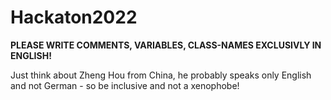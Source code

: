 # Hackaton2022
**PLEASE WRITE COMMENTS, VARIABLES, CLASS-NAMES EXCLUSIVLY IN ENGLISH!**

Just think about Zheng Hou from China, he probably speaks only English and not German - so be inclusive and not a xenophobe!
